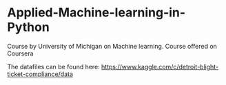 # Applied-Machine-learning-in-Python
Course by University of Michigan on Machine learning. Course offered on Coursera

The datafiles can be found here: https://www.kaggle.com/c/detroit-blight-ticket-compliance/data

